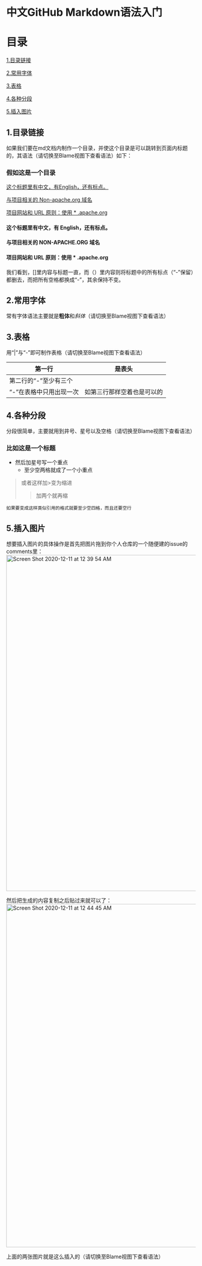 # 中文GitHub Markdown语法入门

# 目录

[1.目录链接](#1目录链接)

[2.常用字体](#2常用字体)

[3.表格](#3表格)

[4.各种分段](#4各种分段)

[5.插入图片](#5插入图片)

## 1.目录链接

如果我们要在md文档内制作一个目录，并使这个目录是可以跳转到页面内标题的，其语法（请切换至Blame视图下查看语法）如下：

### 假如这是一个目录

[这个标题里有中文，有English，还有标点。](#这个标题里有中文有-English还有标点)

[与项目相关的 Non-apache.org 域名](#与项目相关的-non-apacheorg-域名)

[项目网站和 URL 原则：使用 * .apache.org](#项目项目网站和-url-原则使用--apacheorg)

#### 这个标题里有中文，有 English，还有标点。
#### 与项目相关的 NON-APACHE.ORG 域名
#### 项目网站和 URL 原则：使用 * .apache.org

我们看到，[]里内容与标题一直，而（）里内容则将标题中的所有标点（“-”保留）都删去，而把所有空格都换成“-”，其余保持不变。

## 2.常用字体

常有字体语法主要就是**粗体**和*斜体*（请切换至Blame视图下查看语法）

## 3.表格

用“|”与“-”即可制作表格（请切换至Blame视图下查看语法）

|第一行|是表头|
|---|---|
|第二行的“-”至少有三个||
|“-”在表格中只用出现一次|如第三行那样空着也是可以的|

## 4.各种分段

分段很简单，主要就用到井号、星号以及空格（请切换至Blame视图下查看语法）

### 比如这是一个标题
* 然后加星号写一个重点
  * 至少空两格就成了一个小重点
   
> 或者这样加>变为缩进
>> 加两个就再缩

    如果要变成这样类似引用的格式就要至少空四格，而且还要空行
    
## 5.插入图片

想要插入图片的具体操作是首先把图片拖到你个人仓库的一个随便建的issue的comments里：
<img width="891" alt="Screen Shot 2020-12-11 at 12 39 54 AM" src="https://user-images.githubusercontent.com/69114052/101801609-7f572100-3b49-11eb-8e22-361e6236d338.png">

然后把生成的内容复制之后贴过来就可以了：
<img width="910" alt="Screen Shot 2020-12-11 at 12 44 45 AM" src="https://user-images.githubusercontent.com/69114052/101802151-1623dd80-3b4a-11eb-82c0-bca8cabb356e.png">

上面的两张图片就是这么插入的（请切换至Blame视图下查看语法）
